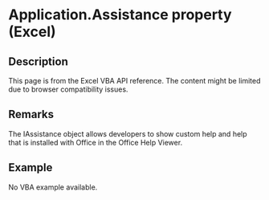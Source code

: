 # Application.Assistance property (Excel)

## Description
This page is from the Excel VBA API reference. The content might be limited due to browser compatibility issues.

## Remarks
The IAssistance object allows developers to show custom help and help that is installed with Office in the Office Help Viewer.

## Example
No VBA example available.
